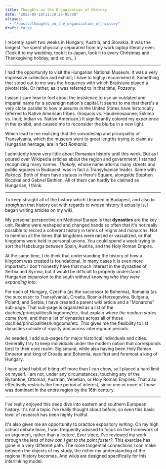 ```yaml
---
title: Thoughts on the Organization of History
date: "2023-05-19T11:30:26-05:00"
aliases:
  - "/posts/thoughts_on_the_organization_of_history"
draft: false
---
```


I recently spent two weeks in Hungary, Austria, and Slovakia.
It was the longest I've spent physically separated from my work laptop
literally ever.
(Took it to my wedding, took it to Japan, took it to every Christmas and
Thanksgiving holiday, and so on...)

----

I had the opportunity to visit the Hungarian National Museum.
It was a very impressive collection and exhibit; I have to highly recommend it.
Something that stood out to me was the frequency with which Bratislava played
a pivotal role.
Or rather, as it was referred to in that time, *Pozsony*.

I wasn't sure how to feel about the insistence to use an outdated and
imperial name for a sovereign nation's capital.
It seems to me that there's a very close parallel to how museums in the United
States have historically referred to Native American tribes.
(Iroquois vs. Haudenosaunee; Eskimo vs. Inuit; Indian vs. Native American.)
It significantly colored my experience in the exhibit, and caused me to
reconsider the blurbs in a new light.

Which lead to me realizing that the voivodeship and principality of
Transylvania, which the museum went to great lengths trying to claim as
Hungarian heritage, are in fact *Romania*.

I admittedly knew very little about Romanian history until this week.
But as I poured over Wikipedia articles about the region and government,
I started recognizing many names.
*Thokoly*, whose name adorns many streets and public squares in Budapest, was
in fact a Transylvanian leader.
Same with *Rakoczi*.
Both of them have statues in Hero's Square, alongside Stephen Bocskai
and Gabriel Bethlen.
All of them can hardly be claimed as Hungarian, I think.

----

To keep straight all of the history which I learned in Budapest, and also to
*straighten* that history out with regards to *whose* history it actually is,
I began writing articles on my wiki.

My personal perspective on Medieval Europe is that **dynasties** are the key
unit.
Realms were reshaped and changed hands so often that it's not really possible
to record a coherent history in terms of reigns and monarchs.
Not to mention all the times that kingdoms were raised or vassalized, or
that kingdoms were held in personal unions.
You could spend a week trying to sort the Habsburgs between Spain, Austria, and
the Holy Roman Empire.

At the same time, I do think that understanding the history of how a kingdom
was created is foundational.
In many cases it is even more important.
I don't honestly have that much interest in the dynasties of Serbia and Syrmia,
but it would be difficult to properly understand Hungarian expansion to the
south without knowing *who they were expanding into*.

For each of Hungary, Czechia (as the successor to Bohemia), Romania (as the
successor to Transylvania), Croatia, Bosnia-Herzegovina, Bulgaria, Poland,
and Serbia, I have created a parent wiki article and a "Monarchs" sub-page.
That sub-page is organized as a list of the
duchies/principalities/kingdoms/etc. that explain *where the modern states
came from*, and then a list of dynasties across all of those
duchies/principalities/kingdoms/etc.
This gives me the flexibility to list dynasties outside of royalty and across
interregnum periods.

As needed, I add sub-pages for major historical individuals and cities.
Generally I try to keep individuals under the modern nation that corresponds
best to their core realm. Sigismund, while also having been Holy Roman Emperor
and king of Croatia and Bohemia, was first and foremost a king of Hungary.

I have a bad habit of biting off more than I can chew, so I placed a hard limit
on myself.
I am not, under any circumstances, touching any of the Byzantine, Ottoman,
Austrian, Venetian, or Holy Roman Empires.
That also effectively restricts the time period of interest, since one or more
of those was dominant in the entire region by the 16th century.

----

I've really enjoyed this deep dive into eastern and southern European history.
It's not a topic I've really thought about before, so even this basic level of
research has been highly fruitful.

It's also given me an opportunity to practice expository writing.
On my high school debate team, I was frequently advised to focus on
the framework of an argument, rather than a lecture.
Ever since, I've reviewed my work through the lens of *how can I get to the
point faster?*.
This exercise has gone in a very different path.
The more tangential connections I can make between the objects of my study, the
richer my understanding of the regional history becomes.
And wikis are designed specifically for this interlinking model.

